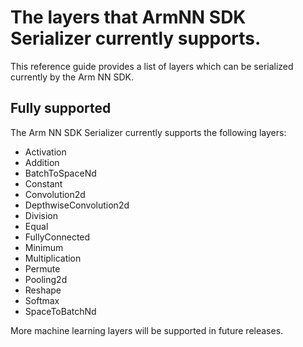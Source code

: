 # The layers that ArmNN SDK Serializer currently supports.

This reference guide provides a list of layers which can be serialized currently by the Arm NN SDK.

## Fully supported

The Arm NN SDK Serializer currently supports the following layers:

* Activation
* Addition
* BatchToSpaceNd
* Constant
* Convolution2d
* DepthwiseConvolution2d
* Division
* Equal
* FullyConnected
* Minimum
* Multiplication
* Permute
* Pooling2d
* Reshape
* Softmax
* SpaceToBatchNd

More machine learning layers will be supported in future releases.
